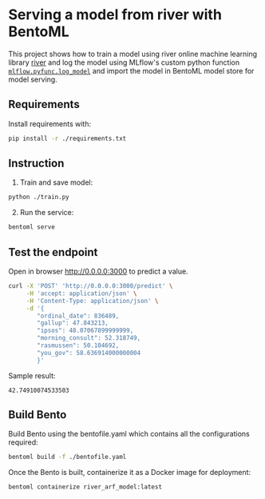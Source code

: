 # Serving a model from river with BentoML 

This project shows how to train a model using river online machine learning library [river](https://riverml.xyz/latest/)
and log the model using MLflow's custom python function 
[``mlflow.pyfunc.log_model``](https://mlflow.org/docs/latest/python_api/mlflow.pyfunc.html#mlflow.pyfunc.log_model)
and import the model in BentoML model store for model serving.

## Requirements

Install requirements with:

```bash
pip install -r ./requirements.txt
```

## Instruction

1. Train and save model:

```bash
python ./train.py
```

2. Run the service:

```bash
bentoml serve
```

## Test the endpoint

Open in browser http://0.0.0.0:3000 to predict a value.

```bash
curl -X 'POST' 'http://0.0.0.0:3000/predict' \
     -H 'accept: application/json' \
     -H 'Content-Type: application/json' \
     -d '{
        "ordinal_date": 836489,
        "gallup": 47.843213,
        "ipsos": 48.07067899999999,
        "morning_consult": 52.318749,
        "rasmussen": 50.104692,
        "you_gov": 58.636914000000004
        }'
```

Sample result:
```
42.74910074533503
```

## Build Bento

Build Bento using the bentofile.yaml which contains all the configurations required:

```bash
bentoml build -f ./bentofile.yaml
```

Once the Bento is built, containerize it as a Docker image for deployment:

```bash
bentoml containerize river_arf_model:latest
```